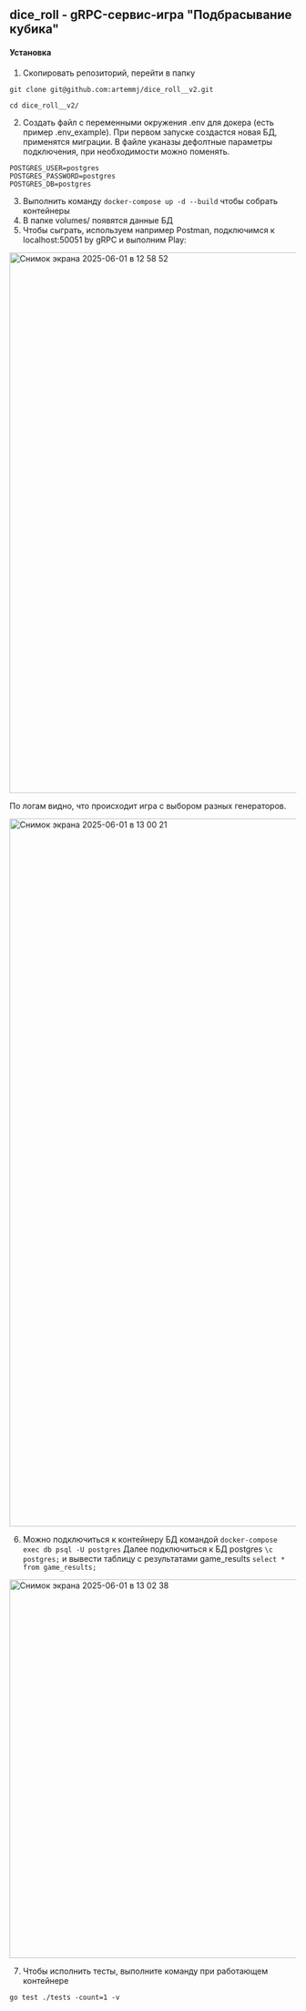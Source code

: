 ## dice_roll - gRPC-сервис-игра "Подбрасывание кубика"

#### Установка
1. Скопировать репозиторий, перейти в папку
```
git clone git@github.com:artemmj/dice_roll__v2.git

cd dice_roll__v2/
```
2. Создать файл с переменными окружения .env для докера (есть пример .env_example). При первом запуске создастся новая БД, применятся миграции. В файле уканазы дефолтные параметры подключения, при необходимости можно поменять.
```
POSTGRES_USER=postgres
POSTGRES_PASSWORD=postgres
POSTGRES_DB=postgres
```
3. Выполнить команду ```docker-compose up -d --build``` чтобы собрать контейнеры
4. В папке volumes/ появятся данные БД
5. Чтобы сыграть, используем например Postman, подключимся к localhost:50051 by gRPC и выполним Play:
<img width="949" alt="Снимок экрана 2025-06-01 в 12 58 52" src="https://github.com/user-attachments/assets/0661a32c-6b45-4bd3-9cd3-9dd4be8f3cef" />

По логам видно, что происходит игра с выбором разных генераторов.

<img width="1243" alt="Снимок экрана 2025-06-01 в 13 00 21" src="https://github.com/user-attachments/assets/b30546a4-7974-4df2-b84c-3cbb85e5f6a3" />

6. Можно подключиться к контейнеру БД командой
```docker-compose exec db psql -U postgres```
Далее подключиться к БД postgres
```\c postgres;```
и вывести таблицу с результатами game_results
```select * from game_results;```

<img width="665" alt="Снимок экрана 2025-06-01 в 13 02 38" src="https://github.com/user-attachments/assets/eebcada5-ebec-4842-bd53-3163a143a58c" />

7. Чтобы исполнить тесты, выполните команду при работающем контейнере
```
go test ./tests -count=1 -v
```
